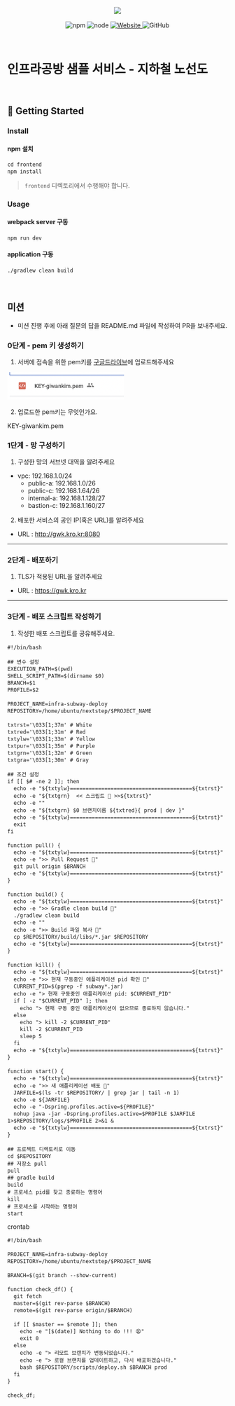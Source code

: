 <p align="center">
    <img width="200px;" src="https://raw.githubusercontent.com/woowacourse/atdd-subway-admin-frontend/master/images/main_logo.png"/>
</p>
<p align="center">
  <img alt="npm" src="https://img.shields.io/badge/npm-%3E%3D%205.5.0-blue">
  <img alt="node" src="https://img.shields.io/badge/node-%3E%3D%209.3.0-blue">
  <a href="https://edu.nextstep.camp/c/R89PYi5H" alt="nextstep atdd">
    <img alt="Website" src="https://img.shields.io/website?url=https%3A%2F%2Fedu.nextstep.camp%2Fc%2FR89PYi5H">
  </a>
  <img alt="GitHub" src="https://img.shields.io/github/license/next-step/atdd-subway-service">
</p>

<br>

# 인프라공방 샘플 서비스 - 지하철 노선도

<br>

## 🚀 Getting Started

### Install

#### npm 설치

```
cd frontend
npm install
```

> `frontend` 디렉토리에서 수행해야 합니다.

### Usage

#### webpack server 구동

```
npm run dev
```

#### application 구동

```
./gradlew clean build
```

<br>

## 미션

- 미션 진행 후에 아래 질문의 답을 README.md 파일에 작성하여 PR을 보내주세요.

### 0단계 - pem 키 생성하기

1. 서버에 접속을 위한 pem키를 [구글드라이브](https://drive.google.com/drive/folders/1dZiCUwNeH1LMglp8dyTqqsL1b2yBnzd1?usp=sharing)에 업로드해주세요

![image](./images/pem-upload-gdrive.png)

2. 업로드한 pem키는 무엇인가요.

KEY-giwankim.pem

### 1단계 - 망 구성하기

1. 구성한 망의 서브넷 대역을 알려주세요

- vpc: 192.168.1.0/24
  - public-a: 192.168.1.0/26
  - public-c: 192.168.1.64/26
  - internal-a: 192.168.1.128/27
  - bastion-c: 192.168.1.160/27

2. 배포한 서비스의 공인 IP(혹은 URL)를 알려주세요

- URL : http://gwk.kro.kr:8080

---

### 2단계 - 배포하기

1. TLS가 적용된 URL을 알려주세요

- URL : https://gwk.kro.kr

---

### 3단계 - 배포 스크립트 작성하기

1. 작성한 배포 스크립트를 공유해주세요.
```shell
#!/bin/bash

## 변수 설정
EXECUTION_PATH=$(pwd)
SHELL_SCRIPT_PATH=$(dirname $0)
BRANCH=$1
PROFILE=$2

PROJECT_NAME=infra-subway-deploy
REPOSITORY=/home/ubuntu/nextstep/$PROJECT_NAME

txtrst='\033[1;37m' # White
txtred='\033[1;31m' # Red
txtylw='\033[1;33m' # Yellow
txtpur='\033[1;35m' # Purple
txtgrn='\033[1;32m' # Green
txtgra='\033[1;30m' # Gray

## 조건 설정
if [[ $# -ne 2 ]]; then
  echo -e "${txtylw}=======================================${txtrst}"
  echo -e "${txtgrn}  << 스크립트 🧐 >>${txtrst}"
  echo -e ""
  echo -e "${txtgrn} $0 브랜치이름 ${txtred}{ prod | dev }"
  echo -e "${txtylw}=======================================${txtrst}"
  exit
fi

function pull() {
  echo -e "${txtylw}=======================================${txtrst}"
  echo -e ">> Pull Request 🏃"
  git pull origin $BRANCH
  echo -e "${txtylw}=======================================${txtrst}"
}

function build() {
  echo -e "${txtylw}=======================================${txtrst}"
  echo -e ">> Gradle clean build 🏃"
  ./gradlew clean build
  echo -e ""
  echo -e ">> Build 파일 복사 🏃"
  cp $REPOSITORY/build/libs/*.jar $REPOSITORY
  echo -e "${txtylw}=======================================${txtrst}"
}

function kill() {
  echo -e "${txtylw}=======================================${txtrst}"
  echo -e ">> 현재 구동중인 애플리케이션 pid 확인 🏃"
  CURRENT_PID=$(pgrep -f subway*.jar)
  echo -e "> 현재 구동중인 애플리케이션 pid: $CURRENT_PID"
  if [ -z "$CURRENT_PID" ]; then
    echo "> 현재 구동 중인 애플리케이션이 없으므로 종료하지 않습니다."
  else
    echo "> kill -2 $CURRENT_PID"
    kill -2 $CURRENT_PID
    sleep 5
  fi
  echo -e "${txtylw}=======================================${txtrst}"
}

function start() {
  echo -e "${txtylw}=======================================${txtrst}"
  echo -e ">> 새 애플리케이션 배포 🏃"
  JARFILE=$(ls -tr $REPOSITORY/ | grep jar | tail -n 1)
  echo -e ${JARFILE}
  echo -e "-Dspring.profiles.active=${PROFILE}"
  nohup java -jar -Dspring.profiles.active=$PROFILE $JARFILE 1>$REPOSITORY/logs/$PROFILE 2>&1 &
  echo -e "${txtylw}=======================================${txtrst}"
}

## 프로젝트 디렉토리로 이동
cd $REPOSITORY
## 저장소 pull
pull
## gradle build
build
# 프로세스 pid를 찾고 종료하는 명령어
kill
# 프로세스를 시작하는 명령어
start
```
crontab
```shell
#!/bin/bash

PROJECT_NAME=infra-subway-deploy
REPOSITORY=/home/ubuntu/nextstep/$PROJECT_NAME

BRANCH=$(git branch --show-current)

function check_df() {
  git fetch
  master=$(git rev-parse $BRANCH)
  remote=$(git rev-parse origin/$BRANCH)

  if [[ $master == $remote ]]; then
    echo -e "[$(date)] Nothing to do !!! 😫"
    exit 0
  else
    echo -e "> 리모트 브랜치가 변동되었습니다."
    echo -e "> 로컬 브랜치를 업데이트하고, 다시 배포하겠습니다."
    bash $REPOSITORY/scripts/deploy.sh $BRANCH prod
  fi
}

check_df;
```